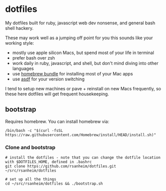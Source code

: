 # dotfiles

My dotfiles built for ruby, javascript web dev nonsense, and general bash shell hackery.

These may work well as a jumping off point for you this sounds like your working style:

* mostly use apple silicon Macs, but spend most of your life in terminal
* prefer bash over zsh
* work daily in ruby, javascript, and shell, but don't mind diving into other languages
* use [homebrew bundle](https://github.com/Homebrew/homebrew-bundle) for installing most of your Mac apps
* use [asdf](https://asdf-vm.com) for your version switching

I tend to setup new machines or pave + reinstall on new Macs frequently, so these here dotfiles will get frequent housekeeping.

## bootstrap

Requires homebrew. You can install homebrew via:

```
/bin/bash -c "$(curl -fsSL https://raw.githubusercontent.com/Homebrew/install/HEAD/install.sh)"
```

### Clone and bootstrap

```
# install the dotfiles - note that you can change the dotfile location with $DOTFILES_HOME, defined in .bashrc
git clone https://github.com/rsanheim/dotfiles.git ~/src/rsanheim/dotfiles

# set up all the things
cd ~/src/rsanheim/dotfiles && ./bootstrap.sh
```

